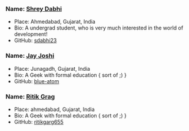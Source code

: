 ### Name: [Shrey Dabhi](https://github.com/sdabhi23/)
- Place: Ahmedabad, Gujarat, India
- Bio: A undergrad student, who is very much interested in the world of development!
- GitHub: [sdabhi23](https://github.com/sdabhi23/)

### Name: [Jay Joshi](https://github.com/blue-atom/)
- Place: Junagadh, Gujarat, India
- Bio: A Geek with formal education { sort of ;) }
- GitHub: [blue-atom](https://github.com/blue-atom/)

### Name: [Ritik Grag](https://github.com/ritikgarg655)
- Place: ahmedabad, Gujarat, India
- Bio: A Geek with formal education { sort of ;) }
- GitHub: [ritikgarg655](https://github.com/ritikgarg655/)




